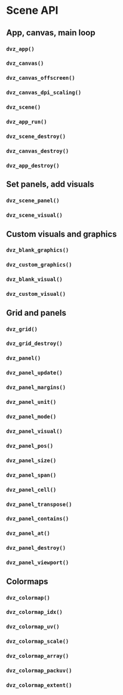 # Scene API

## App, canvas, main loop

### `dvz_app()`

### `dvz_canvas()`
### `dvz_canvas_offscreen()`
### `dvz_canvas_dpi_scaling()`


### `dvz_scene()`

### `dvz_app_run()`

### `dvz_scene_destroy()`
### `dvz_canvas_destroy()`
### `dvz_app_destroy()`



## Set panels, add visuals

### `dvz_scene_panel()`
### `dvz_scene_visual()`



## Custom visuals and graphics

### `dvz_blank_graphics()`
### `dvz_custom_graphics()`

### `dvz_blank_visual()`
### `dvz_custom_visual()`



## Grid and panels

### `dvz_grid()`
### `dvz_grid_destroy()`

### `dvz_panel()`
### `dvz_panel_update()`
### `dvz_panel_margins()`
### `dvz_panel_unit()`
### `dvz_panel_mode()`
### `dvz_panel_visual()`
### `dvz_panel_pos()`
### `dvz_panel_size()`
### `dvz_panel_span()`
### `dvz_panel_cell()`
### `dvz_panel_transpose()`
### `dvz_panel_contains()`
### `dvz_panel_at()`
### `dvz_panel_destroy()`
### `dvz_panel_viewport()`



## Colormaps

### `dvz_colormap()`
### `dvz_colormap_idx()`
### `dvz_colormap_uv()`
### `dvz_colormap_scale()`
### `dvz_colormap_array()`
### `dvz_colormap_packuv()`
### `dvz_colormap_extent()`
